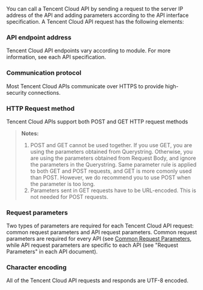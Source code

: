 You can call a Tencent Cloud API by sending a request to the server IP address of the API and adding parameters according to the API interface specification. A Tencent Cloud API request has the following elements:

### API endpoint address

Tencent Cloud API endpoints vary according to module. For more information, see each API specification.

### Communication protocol

Most Tencent Cloud APIs communicate over HTTPS to provide high-security connections.

### HTTP Request method

Tencent Cloud APIs support both POST and GET HTTP request methods

> **Notes:**
> 1. POST and GET cannot be used together. If you use GET, you are using the parameters obtained from Querystring. Otherwise, you are using the parameters obtained from Request Body, and ignore the parameters in the Querystring.
> Same parameter rule is applied to both GET and POST requests, and GET is more comonly used than POST. However, we do recommend you to use POST when the parameter is too long.
> 2. Parameters sent in GET requests have to be URL-encoded. This is not needed for POST requests.







### Request parameters

Two types of parameters are required for each Tencent Cloud API request: common request parameters and API request parameters. Common request parameters are required for every API (see [Common Request Parameters](https://intl.cloud.tencent.com/document/api/213/11650), while API request parameters are specific to each API (see "Request Parameters" in each API document).

### Character encoding

All of the Tencent Cloud API requests and responds are UTF-8 encoded.
